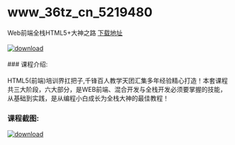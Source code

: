 # www_36tz_cn_5219480
Web前端全栈HTML5+大神之路
[下载地址](http://www.36tz.cn/article/5219480 "下载地址")
<br/></br>[![download](http://36tz.cn/muke_img/2021_04_1-39-300x240.png "下载地址")](http://www.36tz.cn/article/5219480 "下载地址")
<br/></br>### 课程介绍:<br/></br>HTML5(前端)培训界扛把子,千锋百人教学天团汇集多年经验精心打造！本套课程共三大阶段，六大部分，是WEB前端、混合开发与全栈开发必须要掌握的技能，从基础到实践，是从编程小白成长为全栈大神的最佳教程！

### 课程截图:
[![download](http://36tz.cn/muke_img/2021_04_2-39.png "下载地址")](http://www.36tz.cn/article/5219480 "下载地址")
